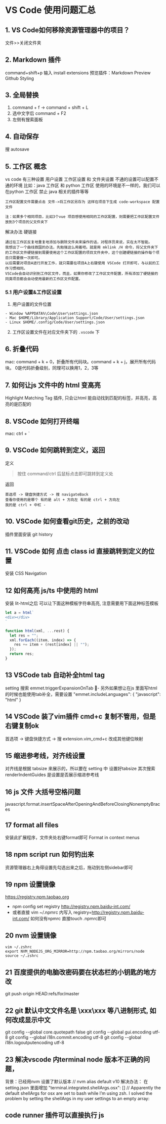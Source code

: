 # VS Code 使用问题汇总
## 1. VS Code如何移除资源管理器中的项目？
文件>>关闭文件夹

## 2. Markdown 插件
command+shift+p 输入 install extensions
预览插件：Markdown Preview Github Styling

## 3. 全局替换
1. command + f -> command + shift + L
2. 选中文字后 command + F2
3. 左侧有搜索面板

## 4. 自动保存
搜 autosave

## 5. 工作区 概念
vs code 有三种设置 用户设置 工作区设置 和 文件夹设置
不通的设置可以配置不通的环境
比如：java 工作区 和 python 工作区 使用的环境是不一样的，我们可以在python 工作区 禁止 java 相关的插件等等
```
工作区配置文件需要点击 文件->将工作区另存为 这样在项目下生成 code-workspace 配置文件  

注：如果多个相同项目，比如3个vue 项目想使用相同的工作区配置，则需要把工作区配置文件放到3个项目的父文件夹下
```

解决办法 硬链接
```
通过在工作区反复地重复地添加与删除文件夹来操作的话，对程序员来说，实在太不智能。
我想出了一个曲线救国的办法，先勉强这么用着吧。就是用 mklink /H 命令，将父文件夹下的工作区文件硬链接到需要使用这个工作区配置的项目文件夹中，这个创建硬链接的操作每个项目只需要做一次即可。
以后需要对项目A进行开发工作，就只需要在项目A上右键使用 VSCode 打开即可，与以前的工作习惯相同。
VSCode会自动识别到工作区文件，而且，如果你修改了工作区文件配置，所有添加了硬链接的同类项目都会自动使用最新的工作区文件配置。
```
### 5.1 用户设置&工作区设置
1. 用户设置的文件位置
```
- Window %APPDATA%\Code\User\settings.json
- Mac $HOME/Library/Application Support/Code/User/settings.json
- Linux $HOME/.config/Code/User/settings.json
```

2. 工作区设置文件在对应文件夹下的 `.vscode` 下

## 6. 折叠代码
mac: command + k + 0，折叠所有代码块。command + k + j，展开所有代码块。
0是代码折叠级别，同理可以换用1，2，3等

## 7. 如何让js 文件中的 html 变高亮
Highlight Matching Tag 插件, 只会让html 能自动找到匹配的标签，并高亮，高亮的是匹配的

## 8. VSCode 如何打开终端
mac: ctrl + `

## 9. VSCode 如何跳转到定义，返回
定义
> 按住 command/ctrl 后鼠标点击即可跳转到定义处

返回
```
首选项 -> 键盘快捷方式 -> 搜 navigateBack 
查看你使用的是哪个 有的是 alt + 方向左 有的是 ctrl + 方向左
我的是 ctrl + 中杠 -
```
## 10. VSCode 如何查看git历史，之前的改动
插件里面安装 git history

## 11. VSCode 如何 点击 class id 直接跳转到定义的位置
安装 CSS Navigation

## 12 如何高亮 js/ts 中使用的 html
安装 lit-html之后 可以让下面这种模板字符串高亮, 注意需要用下面这种标签模板
```javascript
let a = html`
<div></div>
`

function html(xml, ...rest) {
  let res = "";
  xml.forEach((item, index) => {
    res += item + (rest[index] || "");
  });
  return res;
}
```

## 13 VSCode tab 自动补全html tag
setting 搜索 emmet.triggerExpansionOnTab
- 另外如果想让在js 里面写html的时候也能使用tab补全，需要设置
"emmet.includeLanguages": {
    "javascript": "html"
}

## 14 VSCode 装了vim插件 cmd+c 复制不管用，但是右键复制ok
首选项 -> 键盘快捷方式 -> 搜 extension.vim_cmd+c 改成其他键位映射

## 15 缩进参考线，对齐线设置
对齐线是根据 tabsize 来展示的，所以要在 setting 中 设置好tabsize 
其次搜索 renderIndentGuides 是设置是否展示缩进参考线

## 16 js 文件 大括号空格问题
javascript.format.insertSpaceAfterOpeningAndBeforeClosingNonemptyBraces

## 17 format all files
安装此扩展程序，文件夹处右键format即可
Format in context menus
## 18 npm script run 如何钓出来
资源管理器右上角得设置先勾选出来之后，拖动到左侧sidebar即可

## 19 npm 设置镜像
https://registry.npm.taobao.org
- npm config set registry http://registry.npm.baidu-int.com/
- 或者直接 vim ~/.npmrc 内写入 registry=http://registry.npm.baidu-int.com/ 如何没有npmrc 直接touch .npmrc即可

## 20 nvm 设置镜像
```
vim ~/.zshrc
export NVM_NODEJS_ORG_MIRROR=http://npm.taobao.org/mirrors/node
source ~/.zshrc
```
## 21 百度提供的电脑改密码要在状态栏的小钥匙的地方改
git push origin HEAD:refs/for/master

## 22 git 默认中文文件名是 \xxx\xxx 等八进制形式, 如何改成显示中文
git config --global core.quotepath false
git config --global gui.encoding utf-8
git config --global i18n.commit.encoding utf-8
git config --global i18n.logoutputencoding utf-8

## 23 解决vscode 内terminal node 版本不正确的问题，
背景：已经用nvm 设置了默认版本 // nvm alias default v10
解决办法： 在setting.json 里面增加
"terminal.integrated.shellArgs.osx": []
// Apparently the default shellArgs for osx are set to bash while I’m using zsh. I solved the problem by setting the shellArgs in my user settings to an empty array:


## code runner 插件可以直接执行 js

